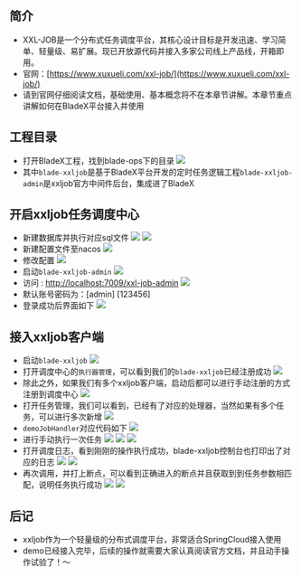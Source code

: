 ## 简介
* XXL-JOB是一个分布式任务调度平台，其核心设计目标是开发迅速、学习简单、轻量级、易扩展。现已开放源代码并接入多家公司线上产品线，开箱即用。
* 官网：[https://www.xuxueli.com/xxl-job/](https://www.xuxueli.com/xxl-job/)
* 请到官网仔细阅读文档，基础使用、基本概念将不在本章节讲解。本章节重点讲解如何在BladeX平台接入并使用

## 工程目录
* 打开BladeX工程，找到blade-ops下的目录
![](../images/screenshot_1578571772005.png)
* 其中`blade-xxljob`是基于BladeX平台开发的定时任务逻辑工程`blade-xxljob-admin`是xxljob官方中间件后台，集成进了BladeX

## 开启xxljob任务调度中心
* 新建数据库并执行对应sql文件
![](../images/screenshot_1586413518718.png)
![](../images/screenshot_1586413348501.png)
* 新建配置文件至nacos
![](../images/screenshot_1586413430222.png)
* 修改配置
![](../images/screenshot_1586413392790.png)
* 启动`blade-xxljob-admin`
 ![](../images/screenshot_1586413596136.png)
* 访问 : [http://localhost:7009/xxl-job-admin](http://localhost:7009/xxl-job-admin)
![](../images/screenshot_1578572128796.png)
* 默认账号密码为：[admin] [123456] 
* 登录成功后界面如下
![](../images/screenshot_1578572163824.png)

## 接入xxljob客户端
* 启动`blade-xxljob`
![](../images/screenshot_1578572258516.png)
* 打开调度中心的`执行器管理`，可以看到我们的`blade-xxljob`已经注册成功
![](../images/screenshot_1578572301534.png)
* 除此之外，如果我们有多个xxljob客户端，启动后都可以进行手动注册的方式注册到调度中心
![](../images/screenshot_1578572367907.png)
* 打开任务管理，我们可以看到，已经有了对应的处理器，当然如果有多个任务，可以进行多次新增
![](../images/screenshot_1578572429110.png)
* `demoJobHandler`对应代码如下
![](../images/screenshot_1578572505686.png)
* 进行手动执行一次任务
![](../images/screenshot_1578572544639.png)
![](../images/screenshot_1578572559110.png)
![](../images/screenshot_1578572569792.png)
* 打开调度日志，看到刚刚的操作执行成功，blade-xxljob控制台也打印出了对应的日志
![](../images/screenshot_1578572654881.png)
![](../images/screenshot_1578572704807.png)
* 再次调用，并打上断点，可以看到正确进入的断点并且获取到到任务参数相匹配，说明任务执行成功
 ![](../images/screenshot_1578572767718.png)
![](../images/screenshot_1578572813892.png)

## 后记
* xxljob作为一个轻量级的分布式调度平台，非常适合SpringCloud接入使用
* demo已经接入完毕，后续的操作就需要大家认真阅读官方文档，并且动手操作试验了！～

